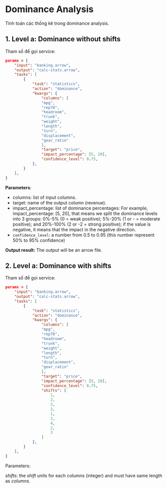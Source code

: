 # Dominance Analysis


Tính toán các thống kê trong dominance analysis.


## 1. Level a: Dominance without shifts

Tham số để gọi service:
```json
params = {
    "input": "banking.arrow",
    "output": "calc-stats.arrow",
    "tasks": [
        {
            "task": "statistics",
            "action": "dominance",
            "kwargs": {
                "columns": [
                "mpg",
                "rep78",
                "headroom",
                "trunk",
                "weight",
                "length",
                "turn",
                "displacement",
                "gear_ratio"
				],
				"target": "price",
				"impact_percentage": [5, 20],
				"confidence_level": 0.75,
            },
        }
    ],
}
```

**Parameters**:

- columns: list of input columns.
- target: name of the output column (revenue).
- impact_percentage: list of dominance percentages:
For example, impact_percentage: [5, 20], that means we split the dominance levels into 3 groups: 0%-5% (0 = weak positive); 5%-20% (1 or - = moderate positive); and 20%-100% (2 or -2 = strong positive); if the value is negative, it means that the impact in the negative direction.
- `confidence_level`: a number from 0.5 to 0.95 (this number represent 50% to 95% confidence)


**Output result:** The output will be an arrow file.


## 2. Level a: Dominance with **shifts**


Tham số để gọi service:
```json
params = {
    "input": "banking.arrow",
    "output": "calc-stats.arrow",
    "tasks": [
        {
            "task": "statistics",
            "action": "dominance",
            "kwargs": {
                "columns": [
                "mpg",
                "rep78",
                "headroom",
                "trunk",
                "weight",
                "length",
                "turn",
                "displacement",
                "gear_ratio"
				],
				"target": "price",
				"impact_percentage": [5, 20],
				"confidence_level": 0.75,
				"shifts": [
					1,
					2,
					3,
					2,
					1,
					2,
					4,
					2,
					3
				]
            },
        }
    ],
}
```

Parameters:

*shifts*: the *shift* units for each columns (integer) and must have same length as *columns*.

